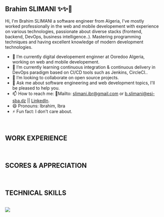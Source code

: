 ## Brahim SLIMANI  ✨✨👋

Hi, I'm Brahim SLIMANI a software engineer from Algeria, I've mostly worked professionally in the web and mobile developement with experience on various technologies, passionate about diverse stacks (frontend, backend, DevOps, business intelligence..). Mastering programming techniques and having excellent knowledge of modern development technologies.

- 🔭 I’m currently digital developement enginner at Ooredoo Algeria, working on web and mobile developement.
- 🌱 I’m currently learning continuous integration & continuous delivery in DevOps paradigm based on CI/CD tools such as Jenkins, CircleCI.. 
- 👯 I’m looking to collaborate on open source projects.
- 💬 Ask me about software engineering and web development topics, I'll be pleased to help you. 
- 📫 How to reach me: 📧Mailto: [slimani.ibr@gmail.com](slimani.ibr@gmail.com) or [b.slimani@esi-sba.dz](b.slimani@esi-sba.dz) || [LinkedIn](https://www.linkedin.com/in/ibrahim-slimani-184161b2/).
- 😄 Pronouns: Ibrahim, Ibra
- ⚡ Fun fact: I don't care about.
<!-- [![Linkedin: slimani](https://img.shields.io/badge/-slimani-blue?style=flat-square&logo=Linkedin&logoColor=white&link=https://www.linkedin.com/in/ibrahim-slimani-184161b2/)](https://www.linkedin.com/in/ibrahim-slimani-184161b2/) -->

<script src="https://unpkg.com/@codersrank/summary@x.x.x/codersrank-summary.min.js" type="text/javascript">

</script>
<script src="https://unpkg.com/@codersrank/portfolio@x.x.x/codersrank-portfolio.min.js" type="text/javascript">

</script>
<script src="https://unpkg.com/@codersrank/skills-chart@x.x.x/codersrank-skills-chart.min.js" type="text/javascript">

</script>
<script src="https://unpkg.com/@codersrank/work-experience@x.x.x/codersrank-work-experience.min.js" type="text/javascript">

</script>

<br/>

## WORK EXPERIENCE

<codersrank-work-experience username="slimani-ibrahim" branding="false" ></codersrank-work-experience>
<br/>

## SCORES & APPRECIATION

<codersrank-summary username="slimani-ibrahim" branding="false"></codersrank-summary>
<br/>

## TECHNICAL SKILLS 

<codersrank-skills-chart username="slimani-ibrahim" labels="true" legend="true" tooltip="true" show-other-skills="true" branding="false"></codersrank-skills-chart>

<br/>
<div> 
<img src="https://github-readme-stats.vercel.app/api/top-langs/?username=slimani-ibrahim&layout=compact&theme=dracula">
<!-- <img src="https://github-readme-stats.vercel.app/api?username=slimani-ibrahim&show_icons=true&theme=dracula&count_private=true" width="420"> -->
</div>

<!--START_SECTION:waka-->

<!--END_SECTION:waka-->